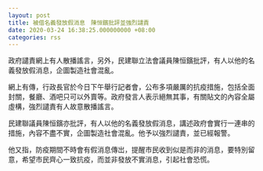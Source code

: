 ```yaml
---
layout: post
title: 被借名義發放假消息　陳恒鑌批評並強烈譴責
date: 2020-03-24 16:38:25.000000000 +08:00
categories: rss
---
```


政府譴責網上有人散播謠言，另外，民建聯立法會議員陳恒鑌批評，有人以他的名義發放假消息，企圖製造社會混亂。

網上有傳，行政長官於今日下午舉行記者會，公布多項嚴厲的抗疫措施，包括全面封關，餐廳、酒吧只可以外賣等。政府發言人表示絕無其事，有關貼文的內容全屬虛構，強烈譴責有人故意散播謠言。

民建聯議員陳恒鑌亦批評，有人以他的名義發放假消息，講述政府會實行一連串的措施，內容不盡不實，企圖製造社會混亂。他予以強烈譴責，並已經報警。

他又指，防疫期間不時會有假消息傳岀，提醒市民收到似是而非的消息，要特別留意，希望市民齊心一致抗疫，而並非發放不實消息，引起社會恐慌。
